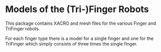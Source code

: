 Models of the (Tri-)Finger Robots
=================================

This package contains XACRO and mesh files for the various Finger and TriFinger
robots.

For each finger type there is a model for a single finger and one for the
TriFinger which simply consists of three times the single finger.
